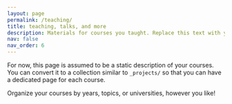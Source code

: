 ```yaml
---
layout: page
permalink: /teaching/
title: teaching, talks, and more
description: Materials for courses you taught. Replace this text with your description.
nav: false
nav_order: 6
---
```


For now, this page is assumed to be a static description of your courses. You can convert it to a collection similar to `_projects/` so that you can have a dedicated page for each course.

Organize your courses by years, topics, or universities, however you like!
